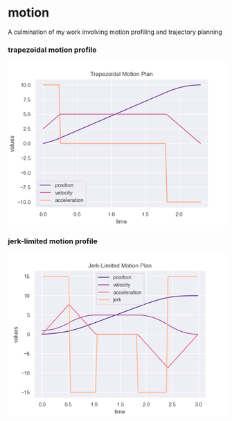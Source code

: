 # motion
A culmination of my work involving motion profiling and trajectory planning

### trapezoidal motion profile
![](trapezoidal.png)
### jerk-limited motion profile
![](jerklimited.png)
